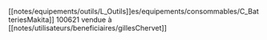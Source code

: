 [[notes/equipements/outils/L_Outils]]es/equipements/consommables/C_BatteriesMakita]] 100621 vendue à [[notes/utilisateurs/beneficiaires/gillesChervet]]